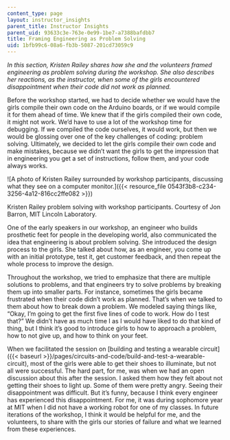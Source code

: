 ```yaml
---
content_type: page
layout: instructor_insights
parent_title: Instructor Insights
parent_uid: 93633c3e-763e-0e99-1be7-a7388bafdbb7
title: Framing Engineering as Problem Solving
uid: 1bfb99c6-08a6-fb3b-5087-201cd73059c9
---
```


_In this section, Kristen Railey shares how she and the volunteers framed engineering as problem solving during the workshop. She also describes her reactions, as the instructor, when some of the girls encountered disappointment when their code did not work as planned._

Before the workshop started, we had to decide whether we would have the girls compile their own code on the Arduino boards, or if we would compile it for them ahead of time. We knew that if the girls compiled their own code, it might not work. We’d have to use a lot of the workshop time for debugging. If we compiled the code ourselves, it would work, but then we would be glossing over one of the key challenges of coding: problem solving. Ultimately, we decided to let the girls compile their own code and make mistakes, because we didn’t want the girls to get the impression that in engineering you get a set of instructions, follow them, and your code always works.

![A photo of Kristen Railey surrounded by workshop participants, discussing what they see on a computer monitor.]({{< resource_file 0543f3b8-c234-3256-4a12-816cc2ffe082 >}})

Kristen Railey problem solving with workshop participants. Courtesy of Jon Barron, MIT Lincoln Laboratory.

One of the early speakers in our workshop, an engineer who builds prosthetic feet for people in the developing world, also communicated the idea that engineering is about problem solving. She introduced the design process to the girls. She talked about how, as an engineer, you come up with an initial prototype, test it, get customer feedback, and then repeat the whole process to improve the design.

Throughout the workshop, we tried to emphasize that there are multiple solutions to problems, and that engineers try to solve problems by breaking them up into smaller parts. For instance, sometimes the girls became frustrated when their code didn’t work as planned. That’s when we talked to them about how to break down a problem. We modeled saying things like, “Okay, I’m going to get the first five lines of code to work. How do I test that?” We didn’t have as much time I as I would have liked to do that kind of thing, but I think it’s good to introduce girls to how to approach a problem, how to not give up, and how to think on your feet.

When we facilitated the session on [building and testing a wearable circuit]({{< baseurl >}}/pages/circuits-and-code/build-and-test-a-wearable-circuit), most of the girls were able to get their shoes to illuminate, but not all were successful. The hard part, for me, was when we had an open discussion about this after the session. I asked them how they felt about not getting their shoes to light up. Some of them were pretty angry. Seeing their disappointment was difficult. But it’s funny, because I think every engineer has experienced this disappointment. For me, it was during sophomore year at MIT when I did not have a working robot for one of my classes. In future iterations of the workshop, I think it would be helpful for me, and the volunteers, to share with the girls our stories of failure and what we learned from these experiences.